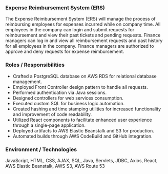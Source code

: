 <h3>Expense Reimbursement System (ERS) </h3>
The Expense Reimbursement System (ERS) will manage the process of reimbursing employees for expenses incurred while on company time. All employees in the company can login and submit requests for reimbursement and view their past tickets and pending requests. Finance managers can log in and view all reimbursement requests and past history for all employees in the company. Finance managers are authorized to approve and deny requests for expense reimbursement.

<h3>Roles / Responsibilities</h3>
<ul>
  <li>Crafted a PostgreSQL database on AWS RDS for relational database management.
  <li>Employed Front Controller design pattern to handle all requests.
  <li>Performed authentication via Java sessions.
  <li>Designed controllers for web services consumption.
  <li>Executed custom SQL for business logic automation.
  <li>Created hashing and time stamping utilities for increased functionality and improvement of code readability.
  <li>Utilized React components to facilitate enhanced user experience through a single-page application.
  <li>Deployed artifacts to AWS Elastic Beanstalk and S3 for production.
  <li>Automated builds through AWS CodeBuild and GitHub integration.
</ul>
    <h3>Environment / Technologies</h3>
JavaScript, HTML, CSS, AJAX, SQL, Java, Servlets, JDBC, Axios, React, AWS Elastic Beanstalk, AWS S3, AWS Route 53
